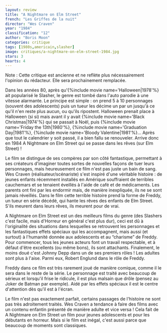 ```yaml
---
layout: review
title: "A Nightmare on Elm Street"
french: "Les Griffes de la nuit"
director: "Wes Craven"
year: "1984"
classification: "12"
author: "Boris Moon"
categories: critique
tags: [1980s,americain,slasher]
image: critiques/a-nightmare-on-elm-street-1984.jpg
stars: 3
hearts: 4
---
```


Note : Cette critique est ancienne et ne reflète plus nécessairement l'opinion du rédacteur. Elle sera prochainement remplacée.

Dans les années 80, après qu'{%include movie name='Halloween|1978'%} ait popularisé le Slasher, le genre est tombé dans l'auto parodie à une vitesse alarmante. Le principe est simple : on prend 5 à 10 personnages (souvent des adolescents) puis un tueur les décime un par un jusqu'à ce qu'il n'en reste plus aucun, ou qu'ils ripostent. Halloween prenait place à Halloween (si si) mais avant il y avait {%include movie name='Black Christmas|1974'%} qui se passait à Noël, puis {%include movie name='Friday the 13th|1980'%}, {%include movie name='Graduation Day|1981'%}, {%include movie name='Bloody Valentine|1981'%}... Après que tout le calendrier y soit passé, il a bien fallu se renouveler. Arrive donc en 1984 A Nightmare on Elm Street qui se passe dans les rêves (sur Elm Street) !

Le film se distingue de ses compères par son côté fantastique, permettant à ses créateurs d'imaginer toutes sortes de nouvelles façons de tuer leurs personnages, mais heureusement ce film n'est pas juste un bain de sang. Wes Craven (réalisateur/scénariste) s'est inspiré d'une véritable histoire : de jeunes enfants récemment installés en Amérique souffraient de terribles cauchemars et se tenaient éveillés à l'aide de café et de médicaments. Les parents ont fini par les endormir mais, de manière inexpliquée, ils ne se sont jamais réveillés. Dans le film cette terrible histoire prend la forme de Freddy, un tueur en série décédé, qui hante les rêves des enfants de Elm Street. S'ils meurent dans leurs rêves, ils meurent pour de vrai.

A Nightmare on Elm Street est un des meilleurs films du genre (des Slashers c'est facile, mais d'Horreur en général c'est plus dur), ceci est dû à l'originalité des situations dans lesquelles se retrouvent les personnages et les fantastiques effets spéciaux qui les accompagnent, mais aussi (et surtout) à l'humanité donnée aux adolescents et au “charisme” de Freddy. Pour commencer, tous les jeunes acteurs font un travail respectable, et à défaut d'être excellents (ou même bons), ils sont attachants. Finalement, le moins doué c'est Johnny Depp dans un de ses premiers rôles ! Les adultes sont plus à l'aise. Parmi eux, Robert Englund dans le rôle de Freddy.

Freddy dans ce film est très rarement joué de manière comique, comme il le sera dans le reste de la série. Le personnage est traité avec beaucoup de sérieux et lorsqu'il frise le ridicule, il est plus malsain que drôle (pensez au Joker de Batman par exemple). Aidé par les effets spéciaux il est le centre d'attention dès qu'il est à l'écran.

Le film n'est pas exactement parfait, certains passages de l'histoire ne sont pas très adroitement traités. Wes Craven a tendance à faire des films avec un contenu enfantin présenté de manière adulte et vice versa ! Cela fait de A Nightmare on Elm Street un film pour jeunes adolescents et pour les débutants en horreur. Mais si le film est inégal, c'est aussi parce que beaucoup de moments sont classiques.
